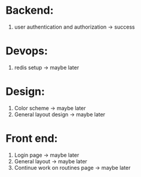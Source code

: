 # Backend:
1. user authentication and authorization -> success

# Devops: 
1. redis setup -> maybe later

# Design:
1. Color scheme -> maybe later
2. General layout design -> maybe later
   
# Front end:
1. Login page -> maybe later
2. General layout -> maybe later
3. Continue work on routines page -> maybe later